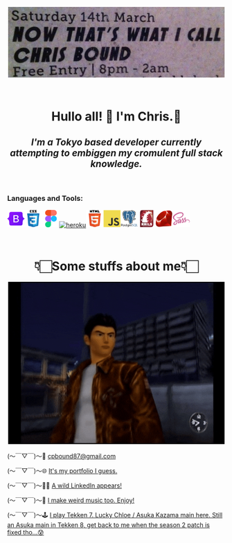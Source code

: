 <p align="center">
  <img width="500" src="assets/ntwicChrisBound.jpg">
</p>
<br>
<h1 align="center"><b>Hullo all! 👋 I'm Chris.👋</b></h1>
<h2 align="center"><em>I'm a Tokyo based developer currently attempting to embiggen my cromulent full stack knowledge.</em></h2>
<br>
<h3 align="left">Languages and Tools:</h3>
<p align="left"><a href="https://getbootstrap.com" target="_blank" rel="noreferrer"> <img src="https://raw.githubusercontent.com/devicons/devicon/ca28c779441053191ff11710fe24a9e6c23690d6/icons/bootstrap/bootstrap-original.svg" alt="bootstrap" width="40" height="40"/></a><a href="https://www.w3schools.com/css/" target="_blank" rel="noreferrer"><img src="https://raw.githubusercontent.com/devicons/devicon/master/icons/css3/css3-original-wordmark.svg" alt="css3" width="40" height="40"/></a><a href="https://www.figma.com/" target="_blank" rel="noreferrer"><img src="https://raw.githubusercontent.com/devicons/devicon/ca28c779441053191ff11710fe24a9e6c23690d6/icons/figma/figma-original.svg" alt="figma" width="40" height="40"/></a><a href="https://heroku.com" target="_blank" rel="noreferrer"><img src="https://www.vectorlogo.zone/logos/heroku/heroku-icon.svg" alt="heroku" width="40" height="40"/></a><a href="https://www.w3.org/html/" target="_blank" rel="noreferrer"><img src="https://raw.githubusercontent.com/devicons/devicon/master/icons/html5/html5-original-wordmark.svg" alt="html5" width="40" height="40"/></a><a href="https://developer.mozilla.org/en-US/docs/Web/JavaScript" target="_blank" rel="noreferrer"><img src="https://raw.githubusercontent.com/devicons/devicon/master/icons/javascript/javascript-original.svg" alt="javascript" width="40" height="40"/></a><a href="https://www.postgresql.org" target="_blank" rel="noreferrer"><img src="https://raw.githubusercontent.com/devicons/devicon/master/icons/postgresql/postgresql-original-wordmark.svg" alt="postgresql" width="40" height="40"/></a><a href="https://rubyonrails.org" target="_blank" rel="noreferrer"><img src="https://raw.githubusercontent.com/devicons/devicon/master/icons/rails/rails-original-wordmark.svg" alt="rails" width="40" height="40"/></a><a href="https://www.ruby-lang.org/en/" target="_blank" rel="noreferrer"><img src="https://raw.githubusercontent.com/devicons/devicon/master/icons/ruby/ruby-original.svg" alt="ruby" width="40" height="40"/></a><a href="https://sass-lang.com" target="_blank" rel="noreferrer"><img src="https://raw.githubusercontent.com/devicons/devicon/master/icons/sass/sass-original.svg" alt="sass" width="40" height="40"/></a></p>
<br>
<h1 align="center"><b>👇🏻Some stuffs about me👇🏻</b></h1>
<p align="center"> <img width="500" src="assets/sweaty_ryo.gif"> </p>

  (〜￣▽￣)〜📧   cpbound87@gmail.com
  
  (〜￣▽￣)〜🌐   <a href="https://crsbnd.netlify.app">It's my portfolio I guess.</a>

  (〜￣▽￣)〜🧑🏻   <a href="https://www.linkedin.com/in/christian-bound">A wild LinkedIn appears!</a>

  (〜￣▽￣)〜🎸   <a href="https://adulttime.bandcamp.com/releases">I make weird music too. Enjoy!</a>

  (〜￣▽￣)〜🕹️   <a href="https://glossary.infil.net/?t=Hop%20Kick">I play Tekken 7. Lucky Chloe / Asuka Kazama main here. Still an Asuka main in Tekken 8, get back to me when the season 2 patch is fixed tho...😰
  


<!--
**cpbound/cpbound** is a ✨ _special_ ✨ repository because its `README.md` (this file) appears on your GitHub profile.

Here are some ideas to get you started:

- 🔭 I’m currently working on ...
- 🌱 I’m currently learning ...
- 👯 I’m looking to collaborate on ...
- 🤔 I’m looking for help with ...
- 💬 Ask me about ...
- 📫 How to reach me: ...
- 😄 Pronouns: ...
- ⚡ Fun fact: ...
-->

